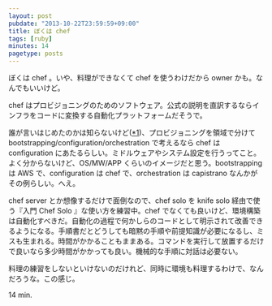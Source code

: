 ```yaml
---
layout: post
pubdate: "2013-10-22T23:59:59+09:00"
title: ぼくは chef
tags: [ruby]
minutes: 14
pagetype: posts
---
```

ぼくは chef 。いや、料理ができなくて chef を使うわけだから owner かも。なんでもいいけど。

chef はプロビジョニングのためのソフトウェア。公式の説明を直訳するならインフラをコードに変換する自動化プラットフォームだそうで。

誰が言いはじめたのかは知らないけど([\*1][ref1])、プロビジョニングを領域で分けて bootstrapping/configuration/orchestration で考えるなら chef は configuration にあたるらしい。ミドルウェアやシステム設定を行うってこと。よく分からないけど、OS/MW/APP くらいのイメージだと思う。bootstrapping は AWS で、configuration は chef で、orchestration は capistrano なんかがその例らしい。へえ。

chef server とか想像するだけで面倒なので、chef solo を knife solo 経由で使う『入門 Chef Solo 』な使い方を練習中。chef でなくても良いけど、環境構築は自動化すべきだ。自動化の過程で何かしらのコードとして明示されて改善できるようになる。手順書だとどうしても暗黙の手順や前提知識が必要になるし、ミスも生まれる。時間がかかることもままある。コマンドを実行して放置するだけで良いなら多少時間がかかっても良い。機械的な手順に対話は必要ない。

料理の練習をしないといけないのだけれど、同時に環境も料理するわけで、なんだろうな。この感じ。

14 min.

[ref1]: http://mizzy.org/blog/2010/03/26/1/

